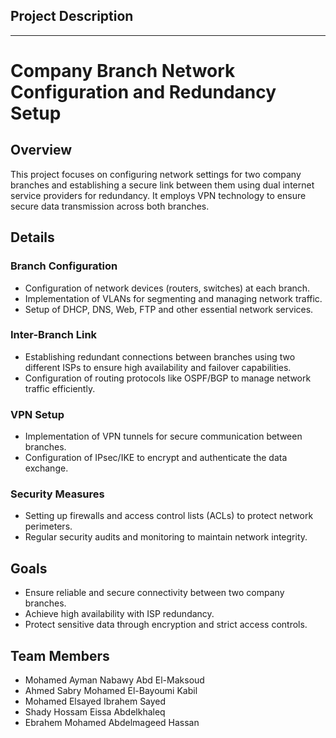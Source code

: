 
 ## Project Description
--------------------------------------
# Company Branch Network Configuration and Redundancy Setup

## Overview
This project focuses on configuring network settings for two company branches and establishing a secure link between them using dual internet service providers for redundancy. It employs VPN technology to ensure secure data transmission across both branches.

## Details
### Branch Configuration
- Configuration of network devices (routers, switches) at each branch.
- Implementation of VLANs for segmenting and managing network traffic.
- Setup of DHCP, DNS, Web, FTP and other essential network services.

### Inter-Branch Link
- Establishing redundant connections between branches using two different ISPs to ensure high availability and failover capabilities.
- Configuration of routing protocols like OSPF/BGP to manage network traffic efficiently.

### VPN Setup
- Implementation of VPN tunnels for secure communication between branches.
- Configuration of IPsec/IKE to encrypt and authenticate the data exchange.

### Security Measures
- Setting up firewalls and access control lists (ACLs) to protect network perimeters.
- Regular security audits and monitoring to maintain network integrity.


## Goals
- Ensure reliable and secure connectivity between two company branches.
- Achieve high availability with ISP redundancy.
- Protect sensitive data through encryption and strict access controls.

## Team Members
- Mohamed Ayman Nabawy Abd El-Maksoud
- Ahmed Sabry Mohamed El-Bayoumi Kabil
- Mohamed Elsayed Ibrahem Sayed
- Shady Hossam Eissa Abdelkhaleq
- Ebrahem Mohamed Abdelmageed Hassan
